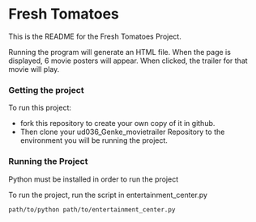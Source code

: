 # Fresh Tomatoes
This is the README for the Fresh Tomatoes Project.

Running the program will generate an HTML file. When the page is displayed, 6 movie posters will appear. When clicked, 
the trailer for that movie will play.

### Getting the project
To run this project:
* fork this repository to create your own copy of it in github.
* Then clone your ud036_Genke_movietrailer Repository to the environment you will be running the project. 

### Running the Project
Python must be installed in order to run the project

To run the project, run the script in entertainment_center.py

`path/to/python path/to/entertainment_center.py`


